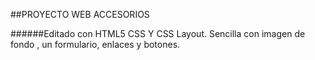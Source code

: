 ##PROYECTO WEB ACCESORIOS

######Editado con HTML5 CSS Y CSS Layout. Sencilla con imagen de fondo , un formulario, enlaces y botones. 
